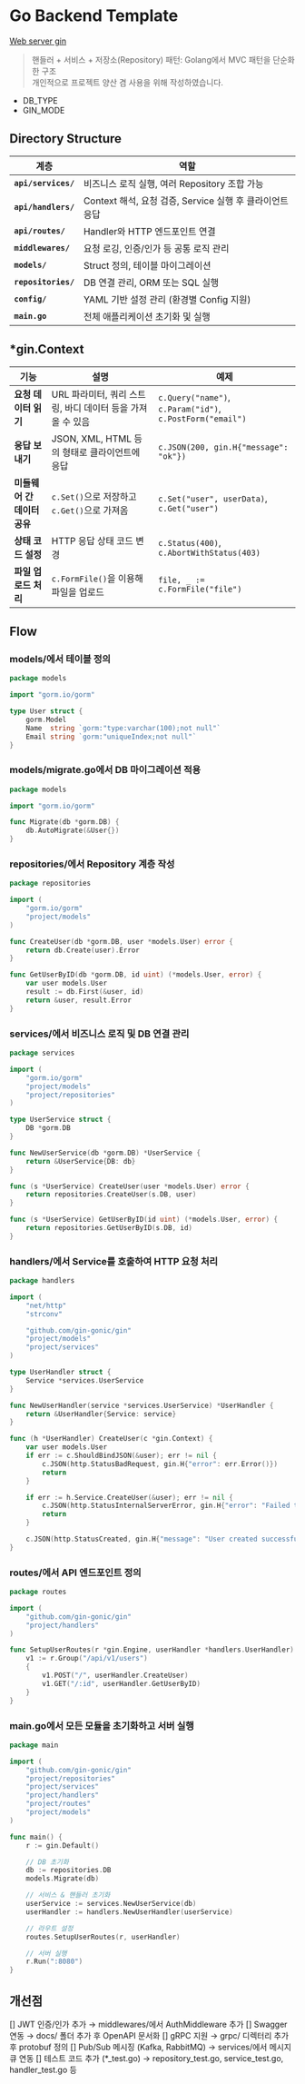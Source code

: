 # Go Backend Template
[Web server gin](https://go.dev/doc/tutorial/web-service-gin)
> 핸들러 + 서비스 + 저장소(Repository) 패턴: Golang에서 MVC 패턴을 단순화한 구조<br>
> 개인적으로 프로젝트 양산 겸 사용을 위해 작성하였습니다.

- DB_TYPE
- GIN_MODE

## Directory Structure
| 계층         | 역할 |
|-------------|----------------------------------|
| **`api/services/`** | 비즈니스 로직 실행, 여러 Repository 조합 가능 |
| **`api/handlers/`** | Context 해석, 요청 검증, Service 실행 후 클라이언트 응답 |
| **`api/routes/`** | Handler와 HTTP 엔드포인트 연결 |
| **`middlewares/`** | 요청 로깅, 인증/인가 등 공통 로직 관리 |
| **`models/`** | Struct 정의, 테이블 마이그레이션 |
| **`repositories/`** | DB 연결 관리, ORM 또는 SQL 실행 |
| **`config/`** | YAML 기반 설정 관리 (환경별 Config 지원) |
| **`main.go`** | 전체 애플리케이션 초기화 및 실행 |

## *gin.Context
| 기능 | 설명 | 예제 |
|------|------|------|
| **요청 데이터 읽기** | URL 파라미터, 쿼리 스트링, 바디 데이터 등을 가져올 수 있음 | `c.Query("name")`, `c.Param("id")`, `c.PostForm("email")` |
| **응답 보내기** | JSON, XML, HTML 등의 형태로 클라이언트에 응답 | `c.JSON(200, gin.H{"message": "ok"})` |
| **미들웨어 간 데이터 공유** | `c.Set()`으로 저장하고 `c.Get()`으로 가져옴 | `c.Set("user", userData)`, `c.Get("user")` |
| **상태 코드 설정** | HTTP 응답 상태 코드 변경 | `c.Status(400)`, `c.AbortWithStatus(403)` |
| **파일 업로드 처리** | `c.FormFile()`을 이용해 파일을 업로드 | `file, _ := c.FormFile("file")` |

## Flow

### models/에서 테이블 정의
```go
package models

import "gorm.io/gorm"

type User struct {
    gorm.Model
    Name  string `gorm:"type:varchar(100);not null"`
    Email string `gorm:"uniqueIndex;not null"`
}
```

### models/migrate.go에서 DB 마이그레이션 적용
```go
package models

import "gorm.io/gorm"

func Migrate(db *gorm.DB) {
    db.AutoMigrate(&User{})
}
```

### repositories/에서 Repository 계층 작성
```go
package repositories

import (
    "gorm.io/gorm"
    "project/models"
)

func CreateUser(db *gorm.DB, user *models.User) error {
    return db.Create(user).Error
}

func GetUserByID(db *gorm.DB, id uint) (*models.User, error) {
    var user models.User
    result := db.First(&user, id)
    return &user, result.Error
}
```

### services/에서 비즈니스 로직 및 DB 연결 관리
```go
package services

import (
    "gorm.io/gorm"
    "project/models"
    "project/repositories"
)

type UserService struct {
    DB *gorm.DB
}

func NewUserService(db *gorm.DB) *UserService {
    return &UserService{DB: db}
}

func (s *UserService) CreateUser(user *models.User) error {
    return repositories.CreateUser(s.DB, user)
}

func (s *UserService) GetUserByID(id uint) (*models.User, error) {
    return repositories.GetUserByID(s.DB, id)
}
```

### handlers/에서 Service를 호출하여 HTTP 요청 처리
```go
package handlers

import (
    "net/http"
    "strconv"

    "github.com/gin-gonic/gin"
    "project/models"
    "project/services"
)

type UserHandler struct {
    Service *services.UserService
}

func NewUserHandler(service *services.UserService) *UserHandler {
    return &UserHandler{Service: service}
}

func (h *UserHandler) CreateUser(c *gin.Context) {
    var user models.User
    if err := c.ShouldBindJSON(&user); err != nil {
        c.JSON(http.StatusBadRequest, gin.H{"error": err.Error()})
        return
    }

    if err := h.Service.CreateUser(&user); err != nil {
        c.JSON(http.StatusInternalServerError, gin.H{"error": "Failed to create user"})
        return
    }

    c.JSON(http.StatusCreated, gin.H{"message": "User created successfully", "user": user})
}
```

### routes/에서 API 엔드포인트 정의
```go
package routes

import (
    "github.com/gin-gonic/gin"
    "project/handlers"
)

func SetupUserRoutes(r *gin.Engine, userHandler *handlers.UserHandler) {
    v1 := r.Group("/api/v1/users")
    {
        v1.POST("/", userHandler.CreateUser)
        v1.GET("/:id", userHandler.GetUserByID)
    }
}
```

### main.go에서 모든 모듈을 초기화하고 서버 실행
```go
package main

import (
    "github.com/gin-gonic/gin"
    "project/repositories"
    "project/services"
    "project/handlers"
    "project/routes"
    "project/models"
)

func main() {
    r := gin.Default()

    // DB 초기화
    db := repositories.DB
    models.Migrate(db)

    // 서비스 & 핸들러 초기화
    userService := services.NewUserService(db)
    userHandler := handlers.NewUserHandler(userService)

    // 라우트 설정
    routes.SetupUserRoutes(r, userHandler)

    // 서버 실행
    r.Run(":8080")
}
```

## 개선점
[] JWT 인증/인가 추가 → middlewares/에서 AuthMiddleware 추가
[] Swagger 연동 → docs/ 폴더 추가 후 OpenAPI 문서화
[] gRPC 지원 → grpc/ 디렉터리 추가 후 protobuf 정의
[] Pub/Sub 메시징 (Kafka, RabbitMQ) → services/에서 메시지 큐 연동
[] 테스트 코드 추가 (*_test.go) → repository_test.go, service_test.go, handler_test.go 등